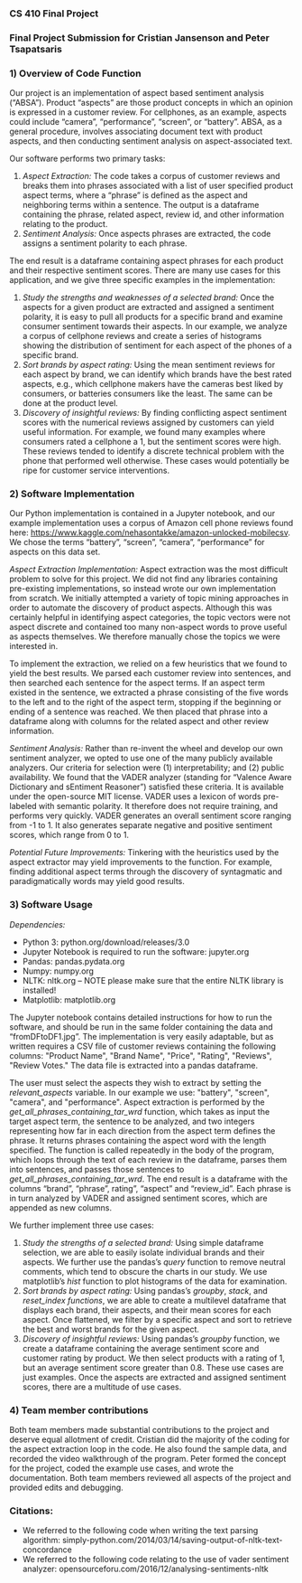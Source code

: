 ### CS 410 Final Project
### Final Project Submission for Cristian Jansenson and Peter Tsapatsaris

### 1)  Overview of Code Function

Our project is an implementation of aspect based sentiment analysis (“ABSA”). Product “aspects” are those product concepts in which an opinion is expressed in a customer review. For cellphones, as an example, aspects could include “camera”, “performance”, “screen”, or “battery”. ABSA, as a general procedure, involves associating document text with product aspects, and then conducting sentiment analysis on aspect-associated text.

Our software performs two primary tasks: 
1.	*Aspect Extraction:*  The code takes a corpus of customer reviews and breaks them into phrases associated with a list of user specified product aspect terms, where a “phrase” is defined as the aspect and neighboring terms within a sentence.  The output is a dataframe containing the phrase, related aspect, review id, and other information relating to the product.
2.	*Sentiment Analysis:*  Once aspects phrases are extracted, the code assigns a sentiment polarity to each phrase.  

The end result is a dataframe containing aspect phrases for each product and their respective sentiment scores. There are many use cases for this application, and we give three specific examples in the implementation: 
1.	*Study the strengths and weaknesses of a selected brand:*  Once the aspects for a given product are extracted and assigned a sentiment polarity, it is easy to pull all products for a specific brand and examine consumer sentiment towards their aspects. In our example, we analyze a corpus of cellphone reviews and create a series of histograms showing the distribution of sentiment for each aspect of the phones of a specific brand.
2.	*Sort brands by aspect rating:*  Using the mean sentiment reviews for each aspect by brand, we can identify which brands have the best rated aspects, e.g., which cellphone makers have the cameras best liked by consumers, or batteries consumers like the least. The same can be done at the product level.
3.	*Discovery of insightful reviews:*  By finding conflicting aspect sentiment scores with the numerical reviews assigned by customers can yield useful information. For example, we found many examples where consumers rated a cellphone a 1, but the sentiment scores were high. These reviews tended to identify a discrete technical problem with the phone that performed well otherwise. These cases would potentially be ripe for customer service interventions.  


### 2)  Software Implementation

Our Python implementation is contained in a Jupyter notebook, and our example implementation uses a corpus of Amazon cell phone reviews found here:   https://www.kaggle.com/nehasontakke/amazon-unlocked-mobilecsv. We chose the terms “battery”, “screen”, “camera”, “performance” for aspects on this data set. 

*Aspect Extraction Implementation:*  Aspect extraction was the most difficult problem to solve for this project. We did not find any libraries containing pre-existing implementations, so instead wrote our own implementation from scratch. We initially attempted a variety of topic mining approaches in order to automate the discovery of product aspects. Although this was certainly helpful in identifying aspect categories, the topic vectors were not aspect discrete and contained too many non-aspect words to prove useful as aspects themselves. We therefore manually chose the topics we were interested in.  

To implement the extraction, we relied on a few heuristics that we found to yield the best results. We parsed each customer review into sentences, and then searched each sentence for the aspect terms. If an aspect term existed in the sentence, we extracted a phrase consisting of the five words to the left and to the right of the aspect term, stopping if the beginning or ending of a sentence was reached. We then placed that phrase into a dataframe along with columns for the related aspect and other review information.  

*Sentiment Analysis:*  Rather than re-invent the wheel and develop our own sentiment analyzer, we opted to use one of the many publicly available analyzers. Our criteria for selection were (1) interpretability; and (2) public availability. We found that the VADER analyzer (standing for “Valence Aware Dictionary and sEntiment Reasoner”) satisfied these criteria. It is available under the open-source MIT license. VADER uses a lexicon of words pre-labeled with semantic polarity. It therefore does not require training, and performs very quickly. VADER generates an overall sentiment score ranging from -1 to 1. It also generates separate negative and positive sentiment scores, which range from 0 to 1. 

*Potential Future Improvements:*  Tinkering with the heuristics used by the aspect extractor may yield improvements to the function. For example, finding additional aspect terms through the discovery of syntagmatic and paradigmatically words may yield good results. 

### 3) Software Usage

*Dependencies:*
-	Python 3:  python.org/download/releases/3.0
-	Jupyter Notebook is required to run the software: jupyter.org
-	Pandas: pandas.pydata.org
-	Numpy: numpy.org  
-	NLTK: nltk.org – NOTE please make sure that the entire NLTK library is installed! 
-	Matplotlib: matplotlib.org

The Jupyter notebook contains detailed instructions for how to run the software, and should be run in the same folder containing the data and “fromDFtoDF1.jpg”.  The implementation is very easily adaptable, but as written requires a CSV file of customer reviews containing the following columns:  "Product Name", "Brand Name", "Price", "Rating", "Reviews", "Review Votes." The data file is extracted into a pandas dataframe.

The user must select the aspects they wish to extract by setting the *relevant_aspects* variable. In our example we use: "battery", "screen", "camera", and "performance". Aspect extraction is performed by the *get_all_phrases_containing_tar_wrd* function, which takes as input the target aspect term, the sentence to be analyzed, and two integers representing how far in each direction from the aspect term defines the phrase. It returns phrases containing the aspect word with the length specified. The function is called repeatedly in the body of the program, which loops through the text of each review in the dataframe, parses them into sentences, and passes those sentences to *get_all_phrases_containing_tar_wrd*. The end result is a dataframe with the columns “brand”, “phrase”, rating”, “aspect” and “review_id”. Each phrase is in turn analyzed by VADER and assigned sentiment scores, which are appended as new columns.

We further implement three use cases:
1.	*Study the strengths of a selected brand:*  Using simple dataframe selection, we are able to easily isolate individual brands and their aspects. We further use the pandas’s *query* function to remove neutral comments, which tend to obscure the charts in our study. We use matplotlib’s *hist* function to plot histograms of the data for examination.
2.	*Sort brands by aspect rating:*  Using pandas’s *groupby*, *stack*, and *reset_index functions*, we are able to create a multilevel dataframe that displays each brand, their aspects, and their mean scores for each aspect.  Once flattened, we filter by a specific aspect and sort to retrieve the best and worst brands for the given aspect. 
3.	*Discovery of insightful reviews:*  Using pandas’s *groupby* function, we create a dataframe containing the average sentiment score and customer rating by product. We then select products with a rating of 1, but an average sentiment score greater than 0.8. 
These use cases are just examples. Once the aspects are extracted and assigned sentiment scores, there are a multitude of use cases. 

### 4) Team member contributions

Both team members made substantial contributions to the project and deserve equal allotment of credit. Cristian did the majority of the coding for the aspect extraction loop in the code. He also found the sample data, and recorded the video walkthrough of the program. Peter formed the concept for the project, coded the example use cases, and wrote the documentation. Both team members reviewed all aspects of the project and provided edits and debugging. 

### Citations:
-	We referred to the following code when writing the text parsing algorithm:  simply-python.com/2014/03/14/saving-output-of-nltk-text-concordance
-	We referred to the following code relating to the use of  vader sentiment analyzer:  opensourceforu.com/2016/12/analysing-sentiments-nltk
